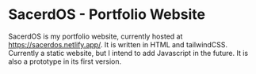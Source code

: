 # SacerdOS - Portfolio Website
SacerdOS is my portfolio website, currently hosted at https://sacerdos.netlify.app/. It is written in HTML and tailwindCSS. Currently a static website, but I intend to add Javascript in the future. It is also a prototype in its first version.
